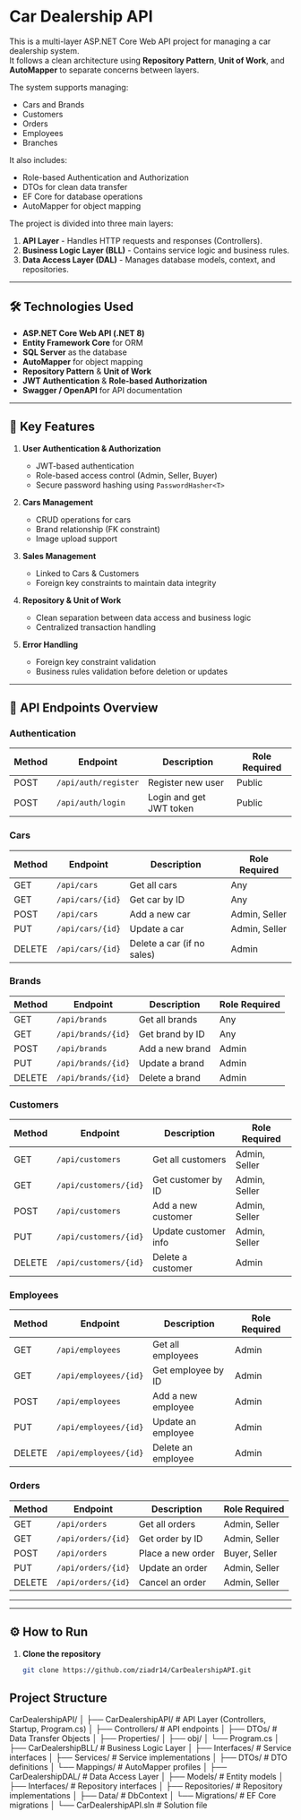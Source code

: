 # Car Dealership API

This is a multi-layer ASP.NET Core Web API project for managing a car dealership system.  
It follows a clean architecture using **Repository Pattern**, **Unit of Work**, and **AutoMapper** to separate concerns between layers.  

The system supports managing:
- Cars and Brands
- Customers
- Orders
- Employees
- Branches

It also includes:
- Role-based Authentication and Authorization
- DTOs for clean data transfer
- EF Core for database operations
- AutoMapper for object mapping

The project is divided into three main layers:
1. **API Layer** - Handles HTTP requests and responses (Controllers).
2. **Business Logic Layer (BLL)** - Contains service logic and business rules.
3. **Data Access Layer (DAL)** - Manages database models, context, and repositories.

---

## 🛠 Technologies Used

- **ASP.NET Core Web API (.NET 8)**
- **Entity Framework Core** for ORM
- **SQL Server** as the database
- **AutoMapper** for object mapping
- **Repository Pattern** & **Unit of Work**
- **JWT Authentication** & **Role-based Authorization**
- **Swagger / OpenAPI** for API documentation

---

## 🔑 Key Features

1. **User Authentication & Authorization**
   - JWT-based authentication
   - Role-based access control (Admin, Seller, Buyer)
   - Secure password hashing using `PasswordHasher<T>`

2. **Cars Management**
   - CRUD operations for cars
   - Brand relationship (FK constraint)
   - Image upload support

3. **Sales Management**
   - Linked to Cars & Customers
   - Foreign key constraints to maintain data integrity

4. **Repository & Unit of Work**
   - Clean separation between data access and business logic
   - Centralized transaction handling

5. **Error Handling**
   - Foreign key constraint validation
   - Business rules validation before deletion or updates

---

## 📄 API Endpoints Overview

### Authentication
| Method | Endpoint              | Description            | Role Required |
|--------|----------------------|------------------------|---------------|
| POST   | `/api/auth/register` | Register new user       | Public        |
| POST   | `/api/auth/login`    | Login and get JWT token | Public        |

### Cars
| Method | Endpoint           | Description            | Role Required |
|--------|-------------------|------------------------|---------------|
| GET    | `/api/cars`       | Get all cars           | Any           |
| GET    | `/api/cars/{id}`  | Get car by ID          | Any           |
| POST   | `/api/cars`       | Add a new car          | Admin, Seller |
| PUT    | `/api/cars/{id}`  | Update a car           | Admin, Seller |
| DELETE | `/api/cars/{id}`  | Delete a car (if no sales) | Admin |


### Brands
| Method | Endpoint | Description | Role Required |
|--------|----------|-------------|---------------|
| GET    | `/api/brands` | Get all brands | Any |
| GET    | `/api/brands/{id}` | Get brand by ID | Any |
| POST   | `/api/brands` | Add a new brand | Admin |
| PUT    | `/api/brands/{id}` | Update a brand | Admin |
| DELETE | `/api/brands/{id}` | Delete a brand | Admin |

### Customers
| Method | Endpoint | Description | Role Required |
|--------|----------|-------------|---------------|
| GET    | `/api/customers` | Get all customers | Admin, Seller |
| GET    | `/api/customers/{id}` | Get customer by ID | Admin, Seller |
| POST   | `/api/customers` | Add a new customer | Admin, Seller |
| PUT    | `/api/customers/{id}` | Update customer info | Admin, Seller |
| DELETE | `/api/customers/{id}` | Delete a customer | Admin |

### Employees
| Method | Endpoint | Description | Role Required |
|--------|----------|-------------|---------------|
| GET    | `/api/employees` | Get all employees | Admin |
| GET    | `/api/employees/{id}` | Get employee by ID | Admin |
| POST   | `/api/employees` | Add a new employee | Admin |
| PUT    | `/api/employees/{id}` | Update an employee | Admin |
| DELETE | `/api/employees/{id}` | Delete an employee | Admin |

### Orders
| Method | Endpoint | Description | Role Required |
|--------|----------|-------------|---------------|
| GET    | `/api/orders` | Get all orders | Admin, Seller |
| GET    | `/api/orders/{id}` | Get order by ID | Admin, Seller |
| POST   | `/api/orders` | Place a new order | Buyer, Seller |
| PUT    | `/api/orders/{id}` | Update an order | Admin, Seller |
| DELETE | `/api/orders/{id}` | Cancel an order | Admin, Seller |

---
---

## ⚙️ How to Run

1. **Clone the repository**
   ```bash
   git clone https://github.com/ziadr14/CarDealershipAPI.git

## Project Structure


CarDealershipAPI/
│
├── CarDealershipAPI/ # API Layer (Controllers, Startup, Program.cs)
│ ├── Controllers/ # API endpoints
│ ├── DTOs/ # Data Transfer Objects
│ ├── Properties/
│ ├── obj/
│ └── Program.cs
│
├── CarDealershipBLL/ # Business Logic Layer
│ ├── Interfaces/ # Service interfaces
│ ├── Services/ # Service implementations
│ ├── DTOs/ # DTO definitions
│ └── Mappings/ # AutoMapper profiles
│
├── CarDealershipDAL/ # Data Access Layer
│ ├── Models/ # Entity models
│ ├── Interfaces/ # Repository interfaces
│ ├── Repositories/ # Repository implementations
│ ├── Data/ # DbContext
│ └── Migrations/ # EF Core migrations
│
└── CarDealershipAPI.sln # Solution file
